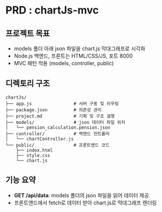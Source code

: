 # PRD : chartJs-mvc

## 프로젝트 목표
- models 폴더 아래 json 파일을 chart.js 막대그래프로 시각화
- Node.js 백엔드, 프론트는 HTML/CSS/JS, 포트 8000
- MVC 패턴 적용 (models, controller, public)

## 디렉토리 구조

```
chartJs/
├── app.js                # 서버 구동 및 라우팅
├── package.json          # 의존성 관리
├── project.md            # 기획 및 구조 설명
├── models/               # json 데이터 파일 위치
│   └── pension_calculation.pension.json
├── controller/           # 백엔드 컨트롤러
│   └── chartController.js
└── public/               # 프론트엔드 코드
    ├── index.html
    ├── style.css
    └── chart.js
```

## 기능 요약
- **GET /api/data**: models 폴더의 json 파일을 읽어 데이터 제공
- 프론트엔드에서 fetch로 데이터 받아 chart.js로 막대그래프 렌더링
